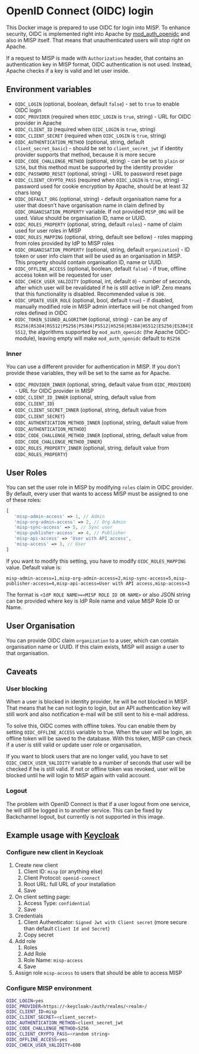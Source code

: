 # OpenID Connect (OIDC) login

This Docker image is prepared to use OIDC for login into MISP. To enhance security, OIDC is implemented right into Apache by [mod_auth_openidc](https://github.com/OpenIDC/mod_auth_openidc)
and also in MISP itself. That means that unauthenticated users will stop right on Apache.

If a request to MISP is made with `Authorization` header, that contains an authentication key in MISP format,
OIDC authentication is not used. Instead, Apache checks if a key is valid and let user inside.

## Environment variables

* `OIDC_LOGIN` (optional, boolean, default `false`) - set to `true` to enable OIDC login
* `OIDC_PROVIDER` (required when `OIDC_LOGIN` is `true`, string) - URL for OIDC provider in Apache
* `OIDC_CLIENT_ID` (required when `OIDC_LOGIN` is `true`, string)
* `OIDC_CLIENT_SECRET` (required when `OIDC_LOGIN` is `true`, string)
* `OIDC_AUTHENTICATION_METHOD` (optional, string, default `client_secret_basic`) - should be set to `client_secret_jwt` if identity provider supports that method, because it is more secure
* `OIDC_CODE_CHALLENGE_METHOD` (optional, string) - can be set to `plain` or `S256`, but this method must be supported by the identity provider
* `OIDC_PASSWORD_RESET` (optional, string) - URL to password reset page
* `OIDC_CLIENT_CRYPTO_PASS` (required when `OIDC_LOGIN` is `true`, string) - password used for cookie encryption by Apache, should be at least 32 chars long
* `OIDC_DEFAULT_ORG` (optional, string) - default organisation name for a user that doesn't have organisation name in claim defined by `OIDC_ORGANISATION_PROPERTY` variable. If not provided `MISP_ORG` will be used. Value should be organisation ID, name or UUID.
* `OIDC_ROLES_PROPERTY` (optional, string, default `roles`) - name of claim used for user roles in MISP
* `OIDC_ROLES_MAPPING` (optional, string, default see bellow) - roles mapping from roles provided by IdP to MISP roles
* `OIDC_ORGANISATION_PROPERTY` (optional, string, default `organization`) - ID token or user info claim that will be used as an organisation in MISP. This property should contain organisation ID, name or UUID.
* `OIDC_OFFLINE_ACCESS` (optional, boolean, default `false`) - if true, offline access token will be requested for user
* `OIDC_CHECK_USER_VALIDITY` (optional, int, default `0`) - number of seconds, after which user will be revalidated if he is still active in IdP. Zero means that this functionality is disabled. Recommended value is `300`.
* `OIDC_UPDATE_USER_ROLE` (optional, bool, default `true`) - if disabled, manually modified role in MISP admin interface will be not changed from roles defined in OIDC
* `OIDC_TOKEN_SIGNED_ALGORITHM` (optional, string) - can be any of `RS256|RS384|RS512|PS256|PS384|PS512|HS256|HS384|HS512|ES256|ES384|ES512`, the algorithms supported by `mod_auth_openidc` (the Apache OIDC-module), leaving empty will make `mod_auth_openidc` default to `RS256` 

### Inner

You can use a different provider for authentication in MISP. If you don't provide these variables, they will be set to the same as for Apache.

* `OIDC_PROVIDER_INNER` (optional, string, default value from `OIDC_PROVIDER`) - URL for OIDC provider in MISP
* `OIDC_CLIENT_ID_INNER` (optional, string, default value from `OIDC_CLIENT_ID`)
* `OIDC_CLIENT_SECRET_INNER` (optional, string, default value from `OIDC_CLIENT_SECRET`)
* `OIDC_AUTHENTICATION_METHOD_INNER` (optional, string, default value from `OIDC_AUTHENTICATION_METHOD`)
* `OIDC_CODE_CHALLENGE_METHOD_INNER` (optional, string, default value from `OIDC_CODE_CHALLENGE_METHOD_INNER`)
* `OIDC_ROLES_PROPERTY_INNER` (optional, string, default value from `OIDC_ROLES_PROPERTY`)

## User Roles

You can set the user role in MISP by modifying `roles` claim in OIDC provider. By default, every user that wants to access
MISP must be assigned to one of these roles:

```php
[
   'misp-admin-access' => 1, // Admin
   'misp-org-admin-access' => 2, // Org Admin
   'misp-sync-access' => 5, // Sync user
   'misp-publisher-access' => 4, // Publisher
   'misp-api-access' => 'User with API access',
   'misp-access' => 3, // User
]
```

If you want to modify this setting, you have to modify `OIDC_ROLES_MAPPING` value. Default value is:

```
misp-admin-access=1,misp-org-admin-access=2,misp-sync-access=5,misp-publisher-access=4,misp-api-access=User with API access,misp-access=3
```

The format is `<IdP ROLE NAME>=<MISP ROLE ID OR NAME>` or also JSON string can be provided where key is IdP Role name and value MISP Role ID or Name.

## User Organisation

You can provide OIDC claim `organization` to a user, which can contain organisation name or UUID. If this claim exists,
MISP will assign a user to that organisation.

## Caveats

### User blocking

When a user is blocked in identity provider, he will be not blocked in MISP. That means that he can not login to login, but
an API authentication key will still work and also notification e-mail will be still sent to his e-mail address.

To solve this, OIDC comes with offline tokes. You can enable them by setting `OIDC_OFFLINE_ACCESS` variable to true. 
When the user will  be login, an offline token will be saved to the database. With this token, MISP can check if 
a user is still valid or update user role or organisation.

If you want to block users that are no longer valid, you have to set `OIDC_CHECK_USER_VALIDITY` variable to a number
of seconds that user will be checked if he is still valid. If not or offline token was revoked, user will be blocked until
he will login to MISP again with valid account. 

### Logout

The problem with OpenID Connect is that if a user logout from one service, he will still be logged in to another service.
This can be fixed by Backchannel logout, but currently is not supported in this image.

## Example usage with [Keycloak](https://www.keycloak.org)

### Configure new client in Keycloak

1) Create new client
   1) Client ID: `misp` (or anything else)
   2) Client Protocol: `openid-connect`
   3) Root URL: full URL of your installation
   4) Save
2) On client setting page:
   1) Access Type: `confidential`
   2) Save
3) Credentials
   1) Client Authenticator: `Signed Jwt with Client secret` (more secure than default `Client Id and Secret`)
   2) Copy secret
4) Add role
   1) Roles
   2) Add Role
   3) Role Name: `misp-access`
   4) Save
5) Assign role `misp-access` to users that should be able to access MISP

### Configure MISP environment

```bash
OIDC_LOGIN=yes
OIDC_PROVIDER=https://<keycloak>/auth/realms/<realm>/
OIDC_CLIENT_ID=misp
OIDC_CLIENT_SECRET=<client_secret>
OIDC_AUTHENTICATION_METHOD=client_secret_jwt
OIDC_CODE_CHALLENGE_METHOD=S256
OIDC_CLIENT_CRYPTO_PASS=<random string>
OIDC_OFFLINE_ACCESS=yes
OIDC_CHECK_USER_VALIDITY=600
```
